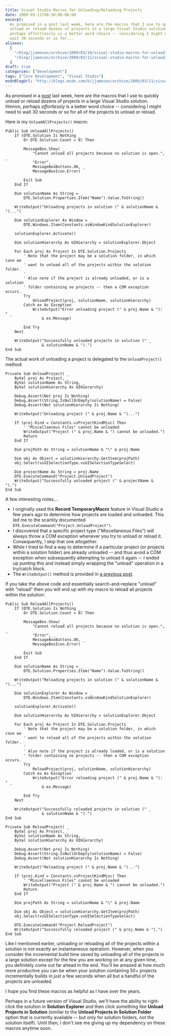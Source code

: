 ```yaml
---
title: Visual Studio Macros for Unloading/Reloading Projects
date: 2009-03-11T08:30:00-06:00
excerpt:
  As promised in a post last week, here are the macros that I use to quickly
  unload or reload dozens of projects in a large Visual Studio solution. Hmmm,
  perhaps effortlessly is a better word choice -- considering I might need to
  wait 30 seconds or so for...
aliases:
  [
    "/blog/jjameson/archive/2009/03/10/visual-studio-macros-for-unloading-reloading-projects.aspx",
    "/blog/jjameson/archive/2009/03/11/visual-studio-macros-for-unloading-reloading-projects.aspx",
  ]
draft: true
categories: ["Development"]
tags: ["Core Development", "Visual Studio"]
msdnBlogUrl: "http://blogs.msdn.com/b/jjameson/archive/2009/03/11/visual-studio-macros-for-unloading-reloading-projects.aspx"
---
```


As promised in a
[post](/blog/jjameson/2009/03/06/large-visual-studio-solutions-by-loading-unloading-projects)
last week, here are the macros that I use to quickly unload or reload dozens of
projects in a large Visual Studio solution. Hmmm, perhaps *effortlessly* is a
better word choice -- considering I might need to wait 30 seconds or so for all
of the projects to unload or reload.

Here is my `UnloadAllProjects()` macro:

```VBA
Public Sub UnloadAllProjects()
    If (DTE.Solution Is Nothing _
        Or DTE.Solution.Count = 0) Then

        MessageBox.Show( _
            "Cannot unload all projects because no solution is open.", _
            "Error", _
            MessageBoxButtons.OK, _
            MessageBoxIcon.Error)

        Exit Sub
    End If

    Dim solutionName As String = _
        DTE.Solution.Properties.Item("Name").Value.ToString()

    WriteOutput("Unloading projects in solution (" & solutionName & ")...")

    Dim solutionExplorer As Window = _
        DTE.Windows.Item(Constants.vsWindowKindSolutionExplorer)

    solutionExplorer.Activate()

    Dim solutionHierarchy As UIHierarchy = solutionExplorer.Object

    For Each proj As Project In DTE.Solution.Projects
        ' Note that the project may be a solution folder, in which case we
        ' want to unload all of the projects within the solution folder.
        '
        ' Also note if the project is already unloaded, or is a solution
        ' folder containing no projects -- then a COM exception occurs.
        Try
            UnloadProject(proj, solutionName, solutionHierarchy)
        Catch ex As Exception
            WriteOutput("Error unloading project (" & proj.Name & "): " _
                & ex.Message)

        End Try
    Next

    WriteOutput("Successfully unloaded projects in solution (" _
                & solutionName & ").")
End Sub
```

The actual work of unloading a project is delegated to the `UnloadProject()`
method:

```VBA
Private Sub UnloadProject( _
    ByVal proj As Project, _
    ByVal solutionName As String, _
    ByVal solutionHierarchy As UIHierarchy)

    Debug.Assert(Not proj Is Nothing)
    Debug.Assert(String.IsNullOrEmpty(solutionName) = False)
    Debug.Assert(Not solutionHierarchy Is Nothing)

    WriteOutput("Unloading project (" & proj.Name & ")...")

    If (proj.Kind = Constants.vsProjectKindMisc) Then
        ' "Miscellaenous Files" cannot be unloaded
        WriteOutput("Project (" & proj.Name & ") cannot be unloaded.")
        Return
    End If

    Dim projPath As String = solutionName & "\" & proj.Name

    Dim obj As Object = solutionHierarchy.GetItem(projPath)
    obj.Select(vsUISelectionType.vsUISelectionTypeSelect)

    Dim projectName As String = proj.Name
    DTE.ExecuteCommand("Project.UnloadProject")
    WriteOutput("Successfully unloaded project (" & projectName & ").")
End Sub
```

A few interesting notes...

- I originally used the **Record TemporaryMacro** feature in Visual Studio a few
  years ago to determine how projects are loaded and unloaded. This led me to
  the scantily documented `DTE.ExecuteCommand("Project.UnloadProject")`.
- I discovered that a specific project type ("Miscellaneous Files") will always
  throw a COM exception whenever you try to unload or reload it. Consequently, I
  skip that one altogether.
- While I tried to find a way to determine if a particular project (or projects
  within a solution folder) are already unloaded -- and thus avoid a COM
  exception when subsequently attempting to unload it again -- I ended up
  punting this and instead simply wrapping the "unload" operation in a try/catch
  block.
- The `WriteOutput()` method is provided in
  [a previous post](/blog/jjameson/2009/03/11/tracing-and-logging-from-visual-studio-macros).

If you take the above code and essentially search-and-replace "unload" with
"reload" then you will end up with my macro to reload all projects within the
solution:

```VBA
Public Sub ReloadAllProjects()
    If (DTE.Solution Is Nothing _
        Or DTE.Solution.Count = 0) Then

        MessageBox.Show( _
            "Cannot reload all projects because no solution is open.", _
            "Error", _
            MessageBoxButtons.OK, _
            MessageBoxIcon.Error)

        Exit Sub
    End If

    Dim solutionName As String = _
        DTE.Solution.Properties.Item("Name").Value.ToString()

    WriteOutput("Reloading projects in solution (" & solutionName & ")...")

    Dim solutionExplorer As Window = _
        DTE.Windows.Item(Constants.vsWindowKindSolutionExplorer)

    solutionExplorer.Activate()

    Dim solutionHierarchy As UIHierarchy = solutionExplorer.Object

    For Each proj As Project In DTE.Solution.Projects
        ' Note that the project may be a solution folder, in which case we
        ' want to reload all of the projects within the solution folder.
        '
        ' Also note if the project is already loaded, or is a solution
        ' folder containing no projects -- then a COM exception occurs.
        Try
            ReloadProject(proj, solutionName, solutionHierarchy)
        Catch ex As Exception
            WriteOutput("Error reloading project (" & proj.Name & "): " _
                & ex.Message)

        End Try
    Next

    WriteOutput("Successfully reloaded projects in solution (" _
                & solutionName & ").")
End Sub

Private Sub ReloadProject( _
    ByVal proj As Project, _
    ByVal solutionName As String, _
    ByVal solutionHierarchy As UIHierarchy)

    Debug.Assert(Not proj Is Nothing)
    Debug.Assert(String.IsNullOrEmpty(solutionName) = False)
    Debug.Assert(Not solutionHierarchy Is Nothing)

    WriteOutput("Reloading project (" & proj.Name & ")...")

    If (proj.Kind = Constants.vsProjectKindMisc) Then
        ' "Miscellaenous Files" cannot be unloaded
        WriteOutput("Project (" & proj.Name & ") cannot be unloaded.")
        Return
    End If

    Dim projPath As String = solutionName & "\" & proj.Name

    Dim obj As Object = solutionHierarchy.GetItem(projPath)
    obj.Select(vsUISelectionType.vsUISelectionTypeSelect)

    DTE.ExecuteCommand("Project.ReloadProject")
    WriteOutput("Successfully reloaded project (" & proj.Name & ").")
End Sub
```

Like I mentioned earlier, unloading or reloading all of the projects within a
solution is not exactly an instantaneous operation. However, when you consider
the incremental build time saved by unloading all of the projects in a large
solution except for the few you are working on at any given time, you definitely
come out far ahead in the end. You'll be amazed at how much more productive you
can be when your solution containing 50+ projects incrementally builds in just a
few seconds when all but a handful of the projects are unloaded.

I hope you find these macros as helpful as I have over the years.

Perhaps in a future version of Visual Studio, we'll have the ability to
right-click the solution in **Solution Explorer** and then click something like
**Unload Projects in Solution** (similar to the **Unload Projects in Solution
Folder** option that is currently available -- but only for solution folders,
not the solution itself). Until then, I don't see me giving up my dependency on
these macros anytime soon.
